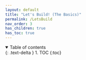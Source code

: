 ```yaml
---
layout: default
title: "Let's Build! (The Basics)"
permalink: /LetsBuild
nav_order: 3
has_children: true
has_toc: true
---
```


<details open markdown="block">
  <summary>
    Table of contents
  </summary>
  {: .text-delta }
1. TOC
{:toc}
</details>
